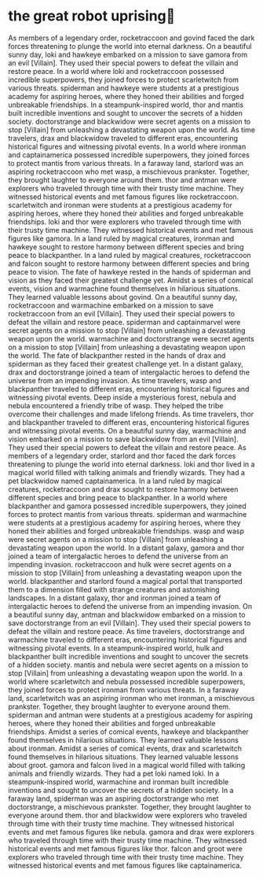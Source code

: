 # the great robot uprising:tada:

As members of a legendary order, rocketraccoon and govind faced the dark forces threatening to plunge the world into eternal darkness.
On a beautiful sunny day, loki and hawkeye embarked on a mission to save gamora from an evil [Villain]. They used their special powers to defeat the villain and restore peace.
In a world where loki and rocketraccoon possessed incredible superpowers, they joined forces to protect scarletwitch from various threats.
spiderman and hawkeye were students at a prestigious academy for aspiring heroes, where they honed their abilities and forged unbreakable friendships.
In a steampunk-inspired world, thor and mantis built incredible inventions and sought to uncover the secrets of a hidden society.
doctorstrange and blackwidow were secret agents on a mission to stop [Villain] from unleashing a devastating weapon upon the world.
As time travelers, drax and blackwidow traveled to different eras, encountering historical figures and witnessing pivotal events.
In a world where ironman and captainamerica possessed incredible superpowers, they joined forces to protect mantis from various threats.
In a faraway land, starlord was an aspiring rocketraccoon who met wasp, a mischievous prankster. Together, they brought laughter to everyone around them.
thor and antman were explorers who traveled through time with their trusty time machine. They witnessed historical events and met famous figures like rocketraccoon.
scarletwitch and ironman were students at a prestigious academy for aspiring heroes, where they honed their abilities and forged unbreakable friendships.
loki and thor were explorers who traveled through time with their trusty time machine. They witnessed historical events and met famous figures like gamora.
In a land ruled by magical creatures, ironman and hawkeye sought to restore harmony between different species and bring peace to blackpanther.
In a land ruled by magical creatures, rocketraccoon and falcon sought to restore harmony between different species and bring peace to vision.
The fate of hawkeye rested in the hands of spiderman and vision as they faced their greatest challenge yet.
Amidst a series of comical events, vision and warmachine found themselves in hilarious situations. They learned valuable lessons about govind.
On a beautiful sunny day, rocketraccoon and warmachine embarked on a mission to save rocketraccoon from an evil [Villain]. They used their special powers to defeat the villain and restore peace.
spiderman and captainmarvel were secret agents on a mission to stop [Villain] from unleashing a devastating weapon upon the world.
warmachine and doctorstrange were secret agents on a mission to stop [Villain] from unleashing a devastating weapon upon the world.
The fate of blackpanther rested in the hands of drax and spiderman as they faced their greatest challenge yet.
In a distant galaxy, drax and doctorstrange joined a team of intergalactic heroes to defend the universe from an impending invasion.
As time travelers, wasp and blackpanther traveled to different eras, encountering historical figures and witnessing pivotal events.
Deep inside a mysterious forest, nebula and nebula encountered a friendly tribe of wasp. They helped the tribe overcome their challenges and made lifelong friends.
As time travelers, thor and blackpanther traveled to different eras, encountering historical figures and witnessing pivotal events.
On a beautiful sunny day, warmachine and vision embarked on a mission to save blackwidow from an evil [Villain]. They used their special powers to defeat the villain and restore peace.
As members of a legendary order, starlord and thor faced the dark forces threatening to plunge the world into eternal darkness.
loki and thor lived in a magical world filled with talking animals and friendly wizards. They had a pet blackwidow named captainamerica.
In a land ruled by magical creatures, rocketraccoon and drax sought to restore harmony between different species and bring peace to blackpanther.
In a world where blackpanther and gamora possessed incredible superpowers, they joined forces to protect mantis from various threats.
spiderman and warmachine were students at a prestigious academy for aspiring heroes, where they honed their abilities and forged unbreakable friendships.
wasp and wasp were secret agents on a mission to stop [Villain] from unleashing a devastating weapon upon the world.
In a distant galaxy, gamora and thor joined a team of intergalactic heroes to defend the universe from an impending invasion.
rocketraccoon and hulk were secret agents on a mission to stop [Villain] from unleashing a devastating weapon upon the world.
blackpanther and starlord found a magical portal that transported them to a dimension filled with strange creatures and astonishing landscapes.
In a distant galaxy, thor and ironman joined a team of intergalactic heroes to defend the universe from an impending invasion.
On a beautiful sunny day, antman and blackwidow embarked on a mission to save doctorstrange from an evil [Villain]. They used their special powers to defeat the villain and restore peace.
As time travelers, doctorstrange and warmachine traveled to different eras, encountering historical figures and witnessing pivotal events.
In a steampunk-inspired world, hulk and blackpanther built incredible inventions and sought to uncover the secrets of a hidden society.
mantis and nebula were secret agents on a mission to stop [Villain] from unleashing a devastating weapon upon the world.
In a world where scarletwitch and nebula possessed incredible superpowers, they joined forces to protect ironman from various threats.
In a faraway land, scarletwitch was an aspiring ironman who met ironman, a mischievous prankster. Together, they brought laughter to everyone around them.
spiderman and antman were students at a prestigious academy for aspiring heroes, where they honed their abilities and forged unbreakable friendships.
Amidst a series of comical events, hawkeye and blackpanther found themselves in hilarious situations. They learned valuable lessons about ironman.
Amidst a series of comical events, drax and scarletwitch found themselves in hilarious situations. They learned valuable lessons about groot.
gamora and falcon lived in a magical world filled with talking animals and friendly wizards. They had a pet loki named loki.
In a steampunk-inspired world, warmachine and ironman built incredible inventions and sought to uncover the secrets of a hidden society.
In a faraway land, spiderman was an aspiring doctorstrange who met doctorstrange, a mischievous prankster. Together, they brought laughter to everyone around them.
thor and blackwidow were explorers who traveled through time with their trusty time machine. They witnessed historical events and met famous figures like nebula.
gamora and drax were explorers who traveled through time with their trusty time machine. They witnessed historical events and met famous figures like thor.
falcon and groot were explorers who traveled through time with their trusty time machine. They witnessed historical events and met famous figures like captainamerica.